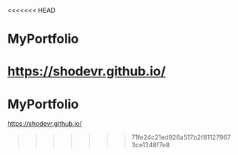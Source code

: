 <<<<<<< HEAD
# MyPortfolio
https://shodevr.github.io/
=======
# MyPortfolio
https://shodevr.github.io/
>>>>>>> 71fe24c21ed926a517b2f811279673ce1348f7e8
